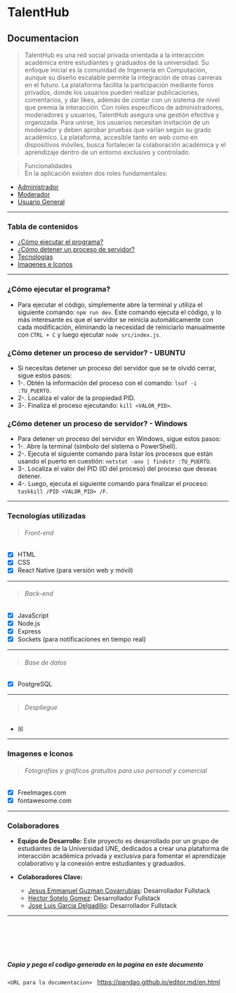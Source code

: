# TalentHub
## Documentacion

> TalentHub es una red social privada orientada a la interacción académica entre estudiantes y graduados de la universidad. Su enfoque inicial es la comunidad de Ingeniería en Computación, aunque su diseño escalable permite la integración de otras carreras en el futuro. La plataforma facilita la participación mediante foros privados, donde los usuarios pueden realizar publicaciones, comentarios, y dar likes, además de contar con un sistema de nivel que premia la interacción. Con roles específicos de administradores, moderadores y usuarios, TalentHub asegura una gestión efectiva y organizada. Para unirse, los usuarios necesitan invitación de un moderador y deben aprobar pruebas que varían según su grado académico. La plataforma, accesible tanto en web como en dispositivos móviles, busca fortalecer la colaboración académica y el aprendizaje dentro de un entorno exclusivo y controlado.

> Funcionalidades <br>
En la aplicación existen dos roles fundamentales:
+ [Administrador](#administrador)
+ [Moderador](#moderador)
+ [Usuario General](#usuario-general)
  
---

### Tabla de contenidos
+ [¿Cómo ejecutar el programa?](#como-ejecutar-el-programa)
+ [¿Cómo detener un proceso de servidor?](#como-detener-proceso-servidor)
+ [Tecnologias](#tecnologias)
+ [Imagenes e Iconos](#imagenes)

---

### ¿Cómo ejecutar el programa?
<a name="como-ejecutar-el-programa"></a>
- Para ejecutar el código, simplemente abre la terminal y utiliza el siguiente comando: `npm run dev`. Este comando ejecuta el código, y lo más interesante es que el servidor se reinicia automáticamente con cada modificación, eliminando la necesidad de reiniciarlo manualmente con `CTRL + C` y luego ejecutar `node src/index.js`.

### ¿Cómo detener un proceso de servidor? - UBUNTU
<a name="como-detener-proceso-servidor"></a>
- Si necesitas detener un proceso del servidor que se te olvidó cerrar, sigue estos pasos:
- 1-. Obtén la información del proceso con el comando:  `lsof -i :TU_PUERTO`.
- 2-. Localiza el valor de la propiedad PID.
- 3-. Finaliza el proceso ejecutando: `kill <VALOR_PID>`.

### ¿Cómo detener un proceso de servidor? - Windows
<a name="como-detener-proceso-servidor"></a>
- Para detener un proceso del servidor en Windows, sigue estos pasos:
- 1-. Abre la terminal (símbolo del sistema o PowerShell).
- 2-. Ejecuta el siguiente comando para listar los procesos que están usando el puerto en cuestión: `netstat -ano | findstr :TU_PUERTO`.
- 3-. Localiza el valor del PID (ID del proceso) del proceso que deseas detener.
- 4-. Luego, ejecuta el siguiente comando para finalizar el proceso: `taskkill /PID <VALOR_PID> /F`.

---

### Tecnologías utilizadas
<a name="tecnologias"></a>
> ###### Front-end
- [x] HTML
- [x] CSS
- [X] React Native (para versión web y móvil)
____
> ###### Back-end
- [x] JavaScript
- [x] Node.js
- [x] Express
- [x] Sockets (para notificaciones en tiempo real)
____
> ###### Base de datos
- [x] PostgreSQL
____
> ###### Despliegue
- [x] 

---

### Imagenes e Iconos
<a name="imagenes"></a>
> ###### Fotografías y gráficos gratuitos para uso personal y comercial
- [x] FreeImages.com
- [x] fontawesome.com

---

### Colaboradores
<a name="colaboradores"></a>
- **Equipo de Desarrollo:** Este proyecto es desarrollado por un grupo de estudiantes de la Universidad UNE, dedicados a crear una plataforma de interacción académica privada y exclusiva para fomentar el aprendizaje colaborativo y la conexión entre estudiantes y graduados.
  
- **Colaboradores Clave:**
  - [Jesus Emmanuel Guzman Covarrubias](https://www.linkedin.com/in/jesus-emmanuel-guzman-covarrubias-753150168/): Desarrollador Fullstack
  - [Hector Sotelo Gomez](enlace2): Desarrollador Fullstack
  - [Jose Luis Garcia Delgadillo](enlace3): Desarrollador Fullstack

---


<br><br><br><br>
##### Copia y pega el codigo generado en la pagina en este documento
`<URL para la documentacion> ` https://pandao.github.io/editor.md/en.html